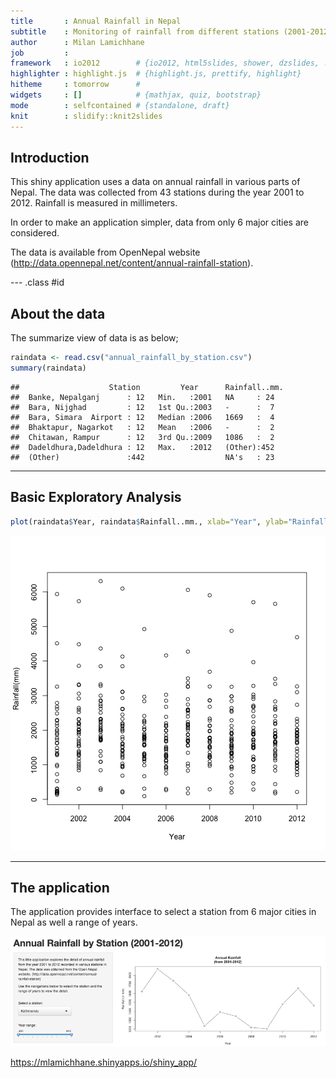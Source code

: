 ```yaml
---
title       : Annual Rainfall in Nepal
subtitle    : Monitoring of rainfall from different stations (2001-2012) 
author      : Milan Lamichhane
job         : 
framework   : io2012        # {io2012, html5slides, shower, dzslides, ...}
highlighter : highlight.js  # {highlight.js, prettify, highlight}
hitheme     : tomorrow      # 
widgets     : []            # {mathjax, quiz, bootstrap}
mode        : selfcontained # {standalone, draft}
knit        : slidify::knit2slides
---
```


## Introduction

This shiny application uses a data on annual rainfall in various parts of Nepal. The data was collected from 43 stations during the year 2001 to 2012. Rainfall is measured in millimeters.

In order to make an application simpler, data from only 6 major cities are considered.

The data is available from OpenNepal website (http://data.opennepal.net/content/annual-rainfall-station).

--- .class #id 

## About the data
The summarize view of data is as below;

```r
raindata <- read.csv("annual_rainfall_by_station.csv")
summary(raindata)
```

```
##                    Station         Year      Rainfall..mm.
##  Banke, Nepalganj      : 12   Min.   :2001   NA     : 24  
##  Bara, Nijghad         : 12   1st Qu.:2003   -      :  7  
##  Bara, Simara  Airport : 12   Median :2006   1669   :  4  
##  Bhaktapur, Nagarkot   : 12   Mean   :2006   -      :  2  
##  Chitawan, Rampur      : 12   3rd Qu.:2009   1086   :  2  
##  Dadeldhura,Dadeldhura : 12   Max.   :2012   (Other):452  
##  (Other)               :442                  NA's   : 23
```

---

## Basic Exploratory Analysis



```r
plot(raindata$Year, raindata$Rainfall..mm., xlab="Year", ylab="Rainfall(mm)")
```

![plot of chunk unnamed-chunk-3](assets/fig/unnamed-chunk-3.png) 

---

## The application
The application provides interface to select a station from 6 major cities in Nepal as well a range of years. 

![app](assets/img/shiny_app.png)


https://mlamichhane.shinyapps.io/shiny_app/
